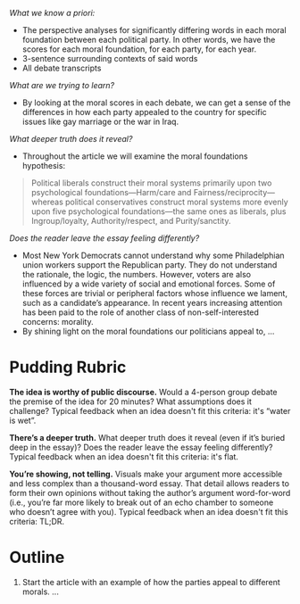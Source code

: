 _What we know a priori:_ 

- The perspective analyses for significantly differing words in each moral foundation between each political party. In other words, we have the scores for each moral foundation, for each party, for each year.
- 3-sentence surrounding contexts of said words
- All debate transcripts

_What are we trying to learn?_

- By looking at the moral scores in each debate, we can get a sense of the differences in how each party appealed to the country for specific issues like gay marriage or the war in Iraq.

_What deeper truth does it reveal?_

- Throughout the article we will examine the moral foundations hypothesis:
> Political liberals construct their moral systems primarily upon two psychological foundations—Harm/care and Fairness/reciprocity—whereas political conservatives construct moral systems more evenly upon five psychological foundations—the same ones as liberals, plus Ingroup/loyalty, Authority/respect, and Purity/sanctity.

_Does the reader leave the essay feeling differently?_

- Most New York Democrats cannot understand why some Philadelphian union workers support the Republican party. They do not understand the rationale, the logic, the numbers. However, voters are also influenced by a wide variety of social and emotional forces. Some of these forces are trivial or peripheral factors whose influence we lament, such as a candidate’s appearance. In recent years increasing attention has been paid to the role of another class of non-self-interested concerns: morality.
- By shining light on the moral foundations our politicians appeal to, ...

# Pudding Rubric

**The idea is worthy of public discourse.** Would a 4-person group debate the premise of the idea for 20 minutes? What assumptions does it challenge? Typical feedback when an idea doesn't fit this criteria: it's “water is wet”.

**There’s a deeper truth.** What deeper truth does it reveal (even if it’s buried deep in the essay)? Does the reader leave the essay feeling differently? Typical feedback when an idea doesn't fit this criteria: it's flat.

**You’re showing, not telling.** Visuals make your argument more accessible and less complex than a thousand-word essay. That detail allows readers to form their own opinions without taking the author’s argument word-for-word (i.e., you’re far more likely to break out of an echo chamber to someone who doesn’t agree with you). Typical feedback when an idea doesn't fit this criteria: TL;DR.

# Outline 
1. Start the article with an example of how the parties appeal to different morals.
...

